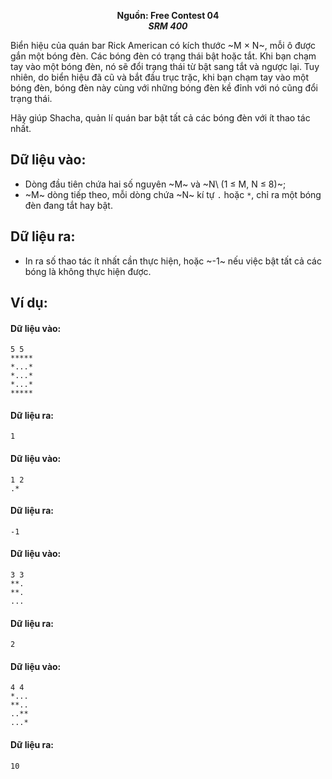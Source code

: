 **<center>Nguồn:  Free Contest 04</center>**
***<center>SRM 400</center>***

Biển hiệu của quán bar Rick American có kích thước ~M × N~, mỗi ô được gắn một bóng đèn. Các bóng đèn có trạng thái bật hoặc tắt. Khi bạn chạm tay vào một bóng đèn, nó sẽ đổi trạng thái từ bật sang tắt và ngược lại. Tuy nhiên, do biển hiệu đã cũ và bắt đầu trục trặc, khi bạn chạm tay vào một bóng đèn, bóng đèn này cùng với những bóng đèn kề đỉnh với nó cũng đổi trạng thái.

Hãy giúp Shacha, quản lí quán bar bật tất cả các bóng đèn với ít thao tác nhất.

## Dữ liệu vào:
- Dòng đầu tiên chứa hai số nguyên ~M~ và ~N\ (1 ≤ M, N ≤ 8)~;
- ~M~ dòng tiếp theo, mỗi dòng chứa ~N~ kí tự `.` hoặc `*`, chỉ ra một bóng đèn đang tắt hay bật.

## Dữ liệu ra:
- In ra số thao tác ít nhất cần thực hiện, hoặc ~-1~ nếu việc bật tất cả các bóng là không thực hiện được.

## Ví dụ:
#### Dữ liệu vào:
```
5 5  
*****
*...*
*...*
*...*
*****
```

#### Dữ liệu ra:
```
1
```

#### Dữ liệu vào:
```
1 2 
.*
```

#### Dữ liệu ra:
```
-1
```

#### Dữ liệu vào:
```
3 3  
**.
**.
...
```

#### Dữ liệu ra:
```
2
```

#### Dữ liệu vào:
```
4 4   
*...
**..
..**
...*
```

#### Dữ liệu ra:
```
10
```